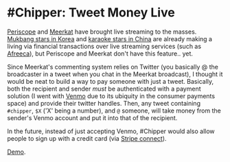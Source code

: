 
# #Chipper: Tweet Money Live

[Periscope](https://www.periscope.tv/) and [Meerkat](http://meerkatapp.co/) have brought live streaming to the masses. [Mukbang stars in Korea](http://www.allkpop.com/buzz/2014/09/top-8-mukbang-online-streamers-on-afreecatv) and [karaoke stars in China](http://qz.com/206694/chinas-tech-firms-are-counting-on-single-men-to-watch-more-live-karaoke-online/) are already making a living via financial transactions over live streaming services (such as [Afreeca](http://afreeca.com/)), but Periscope and Meerkat don't have this feature.. yet.

Since Meerkat's commenting system relies on Twitter (you basically @ the broadcaster in a tweet when you chat in the Meerkat broadcast), I thought it would be neat to build a way to pay someone with just a tweet. Basically, both the recipient and sender _must_ be authenticated with a payment solution (I went with [Venmo](https://developer.venmo.com/) due to its ubiquity in the consumer payments space) and provide their twitter handles. Then, any tweet containing `#chipper`, `$X` ('X' being a number), and `@` someone, will take money from the sender's Venmo account and put it into that of the recipient.

In the future, instead of just accepting Venmo, #Chipper would also allow people to sign up with a credit card (via [Stripe connect](https://stripe.com/connect)).

[Demo](http://www.gochipper.com).